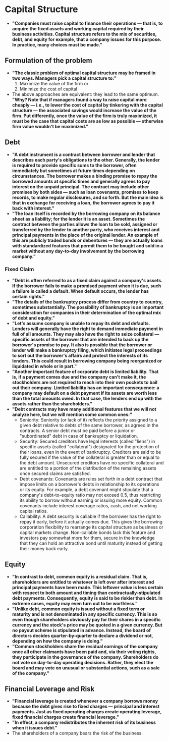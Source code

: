 # Capital Structure

- **"Companies must raise capital to finance their operations — that is, to acquire the fixed assets and working capital required by their business activities. Capital structure refers to the mix of securities, debt, and equity for example, that a company issues for this purpose. In practice, many choices must be made."**

## Formulation of the problem

- **"The classic problem of optimal capital structure may be framed in two ways. Managers pick a capital structure to:"**
  1. Maximize the value of the firm or
  2. Minimize the cost of capital
- The above approaches are equivalent: they lead to the same optimum. **"Why? Note that if managers found a way to raise capital more cheaply — i.e., to lower the cost of capital by tinkering with the capital structure — the associated savings would increase the value of the firm. Put differently, once the value of the firm is truly maximized, it must be the case that capital costs are as low as possible — otherwise firm value wouldn't be maximized."**

## Debt

- **"A debt instrument is a contract between borrower and lender that describes each party's obligations to the other. Generally, the lender is required to provide specific sums to the borrower, often immediately but sometimes at future times depending on circumstances. The borrower makes a binding promise to repay the borrowed amounts at specific times and generally agrees to pay interest on the unpaid principal. The contract may include other promises by both sides — such as loan covenants, promises to keep records, to make regular disclosures, and so forth. But the main idea is that in exchange for receiving a loan, the borrower agrees to pay it back with interest."**
- **"The loan itself is recorded by the borrowing company on its balance sheet as a liability; for the lender it is an asset. Sometimes the contract between the parties allows the loan to be sold, assigned or transferred by the lender to another party, who receives interest and principal payments in the place of the original lender. An example of this are publicly traded bonds or debentures — they are actually loans with standardized features that permit them to be bought and sold in a market without any day-to-day involvement by the borrowing company."**

### Fixed Claim

- **"Debt is often referred to as a fixed claim against a company's assets. If the borrower fails to make a promised payment when it is due, such a failure is called a default. When default occurs, the lender has certain rights."**
- **"The details of the bankruptcy process differ from country to country, sometimes substantially. The possibility of bankruptcy is an important consideration for companies in their determination of the optimal mix of debt and equity."**
- **"Let's assume company is unable to repay its debt and defaults. Lenders will generally have the right to demand immediate payment in full of all amounts. They may also have the right to seize collateral — specific assets of the borrower that are intended to back up the borrower's promise to pay. It also is possible that the borrower or lender will make a bankruptcy filing, which initiates legal proceedings to sort out the borrower's affairs and protect the interests of its lenders. This could result in borrowing company being reorganized or liquidated in whole or in part."**
- **"Another important feature of corporate debt is limited liability. That is, if a payment comes due and the company can't make it, the stockholders are not required to reach into their own pockets to bail out their company. Limited liability has an important consequence: a company may default on a debt payment if its assets are worth less than the total amounts owed. In that case, the lenders end up with the assets rather than the shareholders."**
- **"Debt contracts may have many additional features that we will not analyze here, but we will mention some common ones:"**
  - Seniority: Seniority (or lack of it) reflects the priority assigned to a given debt relative to debts of the same borrower, as agreed in the contracts. A senior debt must be paid before a junior or "subordinated" debt in case of bankruptcy or liquidation.
  - Security: Secured creditors have legal interests (called "liens") in specific assets (called "collateral") designated for the protection of their loans, even in the event of bankruptcy. Creditors are said to be fully secured if the value of the collateral is greater than or equal to the debt amount. Unsecured creditors have no specific collateral and are entitled to a portion of the distribution of the remaining assets once secured claims are satisfied.
  - Debt covenants: Covenants are rules set forth in a debt contract that impose limits on a borrower's debts in relationship to its operations or its equity. For example, a debt covenant might stipulate that a company's debt-to-equity ratio may not exceed 0.5, thus restricting its ability to borrow without earning or issuing more equity. Common covenants include interest coverage ratios, cash, and net working capital ratios.
  - Callability: A debt security is callable if the borrower has the right to repay it early, before it actually comes due. This gives the borrowing corporation flexibility to rearrange its capital structure as business or capital markets change. Non-callable bonds lack this feature and investors pay somewhat more for them, secure in the knowledge that they can hold an attractive bond until maturity instead of getting their money back early.

## Equity

- **"In contrast to debt, common equity is a residual claim. That is, shareholders are entitled to whatever is left over after interest and principal payments have been made. This leftover value is less certain with respect to both amount and timing than contractually-stipulated debt payments. Consequently, equity is said to be riskier than debt. In extreme cases, equity may even turn out to be worthless."**
- **"Unlike debt, common equity is issued without a fixed term or maturity and is not denominated in any specific currency. This is so even though shareholders obviously pay for their shares in a specific currency and the stock's price may be quoted in a given currency. But no payout scheme is stipulated in advance. Instead, the board of directors decides quarter-by-quarter to declare a dividend or not, depending on how the company is doing."**
- **"Common stockholders share the residual earnings of the company once all other claimants have been paid and, via their voting rights, they participate in the governance of the company. Shareholders do not vote on day-to-day operating decisions. Rather, they elect the board and may vote on unusual or substantial actions, such as a sale of the company."**

## Financial Leverage and Risk

- **"Financial leverage is created whenever a company borrows money because the debt gives rise to fixed charges — principal and interest payments. Just as fixed operating charges create operating leverage, fixed financial charges create financial leverage."**
- **"In effect, a company redistributes the inherent risk of its business when it issues debt."**
- The shareholders of a company bears the risk of the business.